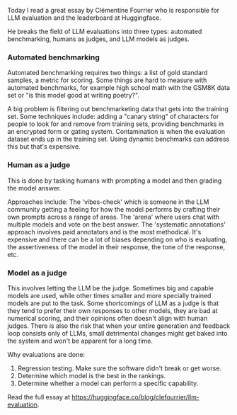 Today I read a great essay by Clémentine Fourrier who is responsible for LLM evaluation and the leaderboard at Huggingface.

He breaks the field of LLM evaluations into three types:  automated benchmarking, humans as judges, and LLM models as judges.
### Automated benchmarking

Automated benchmarking requires two things:  a list of gold standard samples, a metric for scoring.  Some things are hard to measure with automated benchmarks, for example high school math with the GSM8K data set or "is this model good at writing poetry?".  

A big problem is filtering out benchmarketing data that gets into the training set.  Some techniques include:  adding a "canary string" of characters for people to look for and remove from training sets, providing benchmarks in an encrypted form or gating system.  Contamination is when the evaluation dataset ends up in the training set.  Using dynamic benchmarks can address this but that's expensive.

### Human as a judge

This is done by tasking humans with prompting a model and then grading the model answer.

Approaches include:
The 'vibes-check' which is someone in the LLM community getting a feeling for how the model performs by crafting their own prompts across a range of areas.
The 'arena' where users chat with multiple models and vote on the best answer.
The 'systematic annotations' approach involves paid annotators and is the most methodical.  It's expensive and there can be a lot of biases depending on who is evaluating, the assertiveness of the model in their response, the tone of the response, etc.

### Model as a judge

This involves letting the LLM be the judge.  Sometimes big and capable models are used, while other times smaller and more specially trained models are put to the task.  Some shortcomings of LLM as a judge is that they tend to prefer their own responses to other models, they are bad at numerical scoring, and their opinions often doesn't align with human judges.  There is also the risk that when your entire generation and feedback loop consists only of LLMs, small detrimental changes might get baked into the system and won't be apparent for a long time.

Why evaluations are done:

1) Regression testing.  Make sure the software didn't break or get worse.
2) Determine which model is the best in the rankings.
3) Determine whether a model can perform a specific capability.

Read the full essay at https://huggingface.co/blog/clefourrier/llm-evaluation.